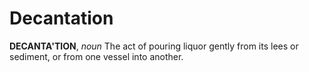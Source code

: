 # Decantation

**DECANTA'TION**, _noun_ The act of pouring liquor gently from its lees or sediment, or from one vessel into another.